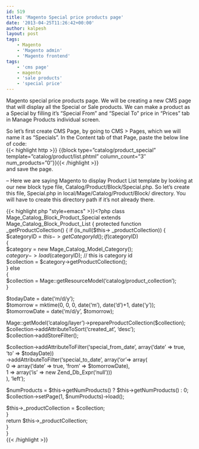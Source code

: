 ```yaml
---
id: 519
title: 'Magento Special price products page'
date: '2013-04-25T11:26:42+00:00'
author: kalpesh
layout: post
tags:
    - Magento
    - 'Magento admin'
    - 'Magento frontend'
tags:
    - 'cms page'
    - magento
    - 'sale products'
    - 'special price'
---
```


Magento special price products page. We will be creating a new CMS page that will display all the Special or Sale products. We can make a product as a Special by filling it’s “Special From” and “Special To” price in “Prices” tab in Manage Products individual screen.

So let’s first create CMS Page, by going to CMS > Pages, which we will name it as “Specials”. In the Content tab of that Page, paste the below line of code:  
{{< highlight http >}} {{block type=”catalog/product_special” template=”catalog/product/list.phtml” column_count=”3″ num_products=”0″}}{{< /highlight >}}  
and save the page.

– Here we are saying Magento to display Product List template by looking at our new block type file, Catalog/Product/Block/Special.php. So let’s create this file, Special.php in local/Mage/Catalog/Product/Block/ directory. You will have to create this directory path if it’s not already there.

{{< highlight php "style=emacs" >}}<?php class Mage_Catalog_Block_Product_Special extends Mage_Catalog_Block_Product_List
{
    protected function _getProductCollection()
    {
        if (is_null($this->
_productCollection)) {  
 $categoryID = $this->getCategoryId();  
 if($categoryID)  
 {  
 $category = new Mage_Catalog_Model_Category();  
 $category->load($categoryID); // this is category id  
 $collection = $category->getProductCollection();  
 } else  
 {  
 $collection = Mage::getResourceModel(‘catalog/product_collection’);  
 }

 $todayDate = date(‘m/d/y’);  
 $tomorrow = mktime(0, 0, 0, date(‘m’), date(‘d’)+1, date(‘y’));  
 $tomorrowDate = date(‘m/d/y’, $tomorrow);

 Mage::getModel(‘catalog/layer’)->prepareProductCollection($collection);  
 $collection->addAttributeToSort(‘created_at’, ‘desc’);  
 $collection->addStoreFilter();

 $collection->addAttributeToFilter(‘special_from_date’, array(‘date’ => true, ‘to’ => $todayDate))  
 ->addAttributeToFilter(‘special_to_date’, array(‘or’=> array(  
 0 => array(‘date’ => true, ‘from’ => $tomorrowDate),  
 1 => array(‘is’ => new Zend_Db_Expr(‘null’)))  
 ), ‘left’);

 $numProducts = $this->getNumProducts() ? $this->getNumProducts() : 0;  
 $collection->setPage(1, $numProducts)->load();

 $this->_productCollection = $collection;  
 }  
 return $this->_productCollection;  
 }  
}  
{{< /highlight >}}